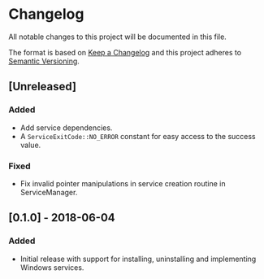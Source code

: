 # Changelog
All notable changes to this project will be documented in this file.

The format is based on [Keep a Changelog](http://keepachangelog.com/en/1.0.0/)
and this project adheres to [Semantic Versioning](http://semver.org/spec/v2.0.0.html).

## [Unreleased]
### Added
- Add service dependencies.
- A `ServiceExitCode::NO_ERROR` constant for easy access to the success value.

### Fixed
- Fix invalid pointer manipulations in service creation routine in ServiceManager.


## [0.1.0] - 2018-06-04
### Added
- Initial release with support for installing, uninstalling and implementing Windows services.
